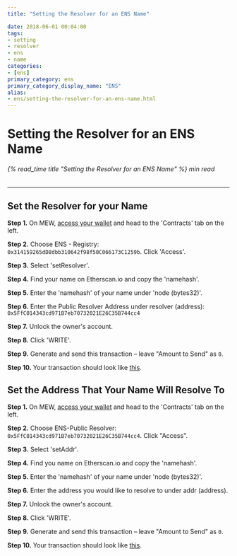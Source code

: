 ```yaml
---
title: "Setting the Resolver for an ENS Name"

date: 2018-06-01 00:04:00
tags:
- setting
- resolver
- ens
- name
categories:
- [ens]
primary_category: ens
primary_category_display_name: "ENS"
alias:
- ens/setting-the-resolver-for-an-ens-name.html
---
```


# __Setting the Resolver for an ENS Name__
###### {% read_time title "Setting the Resolver for an ENS Name" %} min read
***

## __Set the Resolver for your Name__

**Step 1.** On MEW, [access your wallet][accessWallet] and head to the 'Contracts' tab on the left.

**Step 2.** Choose ENS - Registry: `0x314159265dD8dbb310642f98f50C066173C1259b`. Click 'Access'.

**Step 3.** Select 'setResolver'.

**Step 4.** Find your name on Etherscan.io and copy the 'namehash'.

**Step 5.** Enter the 'namehash' of your name under 'node (bytes32)'.

**Step 6.** Enter the Public Resolver Address under resolver (address): `0x5FfC014343cd971B7eb70732021E26C35B744cc4`

**Step 7.** Unlock the owner's account. 

**Step 8.** Click 'WRITE'.

**Step 9.** Generate and send this transaction – leave "Amount to Send" as `0`.

**Step 10.** Your transaction should look like [this][exampleTX1].



## __Set the Address That Your Name Will Resolve To__

**Step 1.** On MEW, [access your wallet][accessWallet] and head to the 'Contracts' tab on the left.

**Step 2.** Choose ENS-Public Resolver: `0x5FfC014343cd971B7eb70732021E26C35B744cc4`. Click "Access".

**Step 3.** Select 'setAddr'.

**Step 4.** Find you name on Etherscan.io and copy the 'namehash'.

**Step 5.** Enter the 'namehash' of your name under 'node (bytes32)'.

**Step 6.** Enter the address you would like to resolve to under addr (address).

**Step 7.** Unlock the owner's account.

**Step 8.** Click 'WRITE'.

**Step 9.** Generate and send this transaction – leave "Amount to Send" as `0`.

**Step 10.** Your transaction should look like [this][exampleTX].

[accessWallet]: /@@@@@@/getting-started/how-to-access-your-wallet/
[exampleTX1]: https://etherscan.io/tx/0x60eec50b492375bce25684f806599873b7f682e1ba504c8bed7cc90c33368118
[exampleTX]: https://etherscan.io/tx/0xe4b8cbbb9c30a9066e4d430e347e07442ccc99b927ed73280792aee718ecbd30